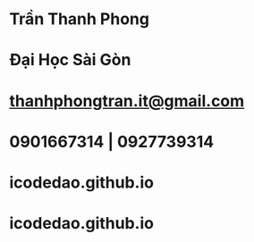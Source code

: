 ﻿# Trần Thanh Phong
# Đại Học Sài Gòn
# thanhphongtran.it@gmail.com
# 0901667314 | 0927739314
# icodedao.github.io
# icodedao.github.io
